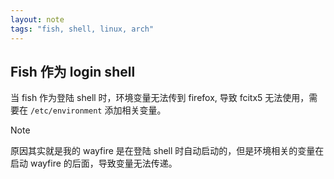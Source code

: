 ```yaml
---
layout: note
tags: "fish, shell, linux, arch"
---
```

## 


## Fish 作为 login shell

当 fish 作为登陆 shell 时，环境变量无法传到 firefox, 导致 fcitx5 无法使用，需要在 `/etc/environment` 添加相关变量。

> [!note]
> 原因其实就是我的 wayfire 是在登陆 shell 时自动启动的，但是环境相关的变量在启动 wayfire 的后面，导致变量无法传递。
